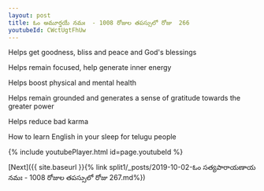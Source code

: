 ```yaml
---
layout: post
title: ఓం అమూర్తయే నమః  - 1008 రోజుల తపస్సులో రోజు  266
youtubeId: CWctUgtFhUw
---
```

 
 
Helps get goodness, bliss and peace and God's blessings
 
Helps remain focused, help generate inner energy 
 
Helps boost physical and mental health 
 
Helps remain grounded and generates a sense of gratitude towards the greater power 
 
Helps reduce bad karma
 
How to learn English in your sleep for telugu people
 
 
 
 


{% include youtubePlayer.html id=page.youtubeId %}
 
[Next]({{ site.baseurl }}{% link split1/_posts/2019-10-02-ఓం సత్యపారాయణాయ నమః  - 1008 రోజుల తపస్సులో రోజు  267.md%})
 

